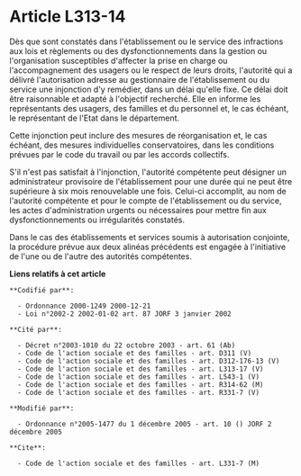 # Article L313-14

Dès que sont constatés dans l'établissement ou le service des infractions aux lois et règlements ou des dysfonctionnements
dans la gestion ou l'organisation susceptibles d'affecter la prise en charge ou l'accompagnement des usagers ou le respect de
leurs droits, l'autorité qui a délivré l'autorisation adresse au gestionnaire de l'établissement ou du service une injonction
d'y remédier, dans un délai qu'elle fixe. Ce délai doit être raisonnable et adapté à l'objectif recherché. Elle en informe
les représentants des usagers, des familles et du personnel et, le cas échéant, le représentant de l'Etat dans le
département.

Cette injonction peut inclure des mesures de réorganisation et, le cas échéant, des mesures individuelles conservatoires,
dans les conditions prévues par le code du travail ou par les accords collectifs.

S'il n'est pas satisfait à l'injonction, l'autorité compétente peut désigner un administrateur provisoire de l'établissement
pour une durée qui ne peut être supérieure à six mois renouvelable une fois. Celui-ci accomplit, au nom de l'autorité
compétente et pour le compte de l'établissement ou du service, les actes d'administration urgents ou nécessaires pour mettre
fin aux dysfonctionnements ou irrégularités constatés.

Dans le cas des établissements et services soumis à autorisation conjointe, la procédure prévue aux deux alinéas précédents
est engagée à l'initiative de l'une ou de l'autre des autorités compétentes.

**Liens relatifs à cet article**

	**Codifié par**:

	  - Ordonnance 2000-1249 2000-12-21
	  - Loi n°2002-2 2002-01-02 art. 87 JORF 3 janvier 2002

	**Cité par**:

	  - Décret n°2003-1010 du 22 octobre 2003 - art. 61 (Ab)
	  - Code de l'action sociale et des familles - art. D311 (V)
	  - Code de l'action sociale et des familles - art. D312-176-13 (V)
	  - Code de l'action sociale et des familles - art. L313-17 (V)
	  - Code de l'action sociale et des familles - art. L543-1 (V)
	  - Code de l'action sociale et des familles - art. R314-62 (M)
	  - Code de l'action sociale et des familles - art. R331-7 (V)

	**Modifié par**:

	  - Ordonnance n°2005-1477 du 1 décembre 2005 - art. 10 () JORF 2 décembre 2005

	**Cite**:

	  - Code de l'action sociale et des familles - art. L331-7 (M)
